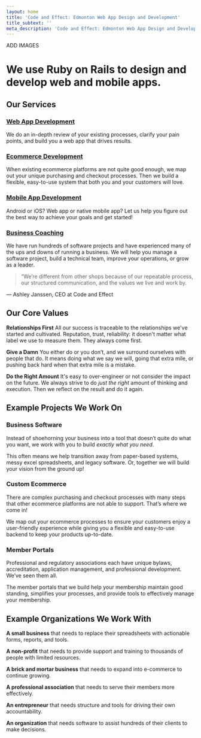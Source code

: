 ```yaml
---
layout: home
title: 'Code and Effect: Edmonton Web App Design and Development'
title_subtext: ''
meta_description: 'Code and Effect: Edmonton Web App Design and Development'
---
```


ADD IMAGES

# **We use Ruby on Rails to design and develop web and mobile apps.**

## Our Services

### [**Web App Development**](https://codeandeffect.com/web-app-development)

We do an in-depth review of your existing processes, clarify your pain points, and build you a web app that drives results.

### [**Ecommerce Development**](https://codeandeffect.com/ecommerce-development)

When existing ecommerce platforms are not quite good enough, we map out your unique purchasing and checkout processes. Then we build a flexible, easy-to-use system that both you and your customers will love.

### [**Mobile App Development**](https://codeandeffect.com/mobile-app-development)

Android or iOS? Web app or native mobile app? Let us help you figure out the best way to achieve your goals and get started!

### [**Business Coaching**](https://codeandeffect.com/coach-and-grow)

We have run hundreds of software projects and have experienced many of the ups and downs of running a business. We will help you manage a software project, build a technical team, improve your operations, or grow as a leader.

> “We’re different from other shops because of our repeatable process, our structured communication, and the values we live and work by.

— Ashley Janssen, CEO at Code and Effect

## Our Core Values

**Relationships First**
All our success is traceable to the relationships we've started and cultivated. Reputation, trust, reliability: it doesn't matter what label we use to measure them. They always come first.

**Give a Damn**
You either do or you don’t, and we surround ourselves with people that do. It means doing what we say we will, going that extra mile, or pushing back hard when that extra mile is a mistake.

**Do the Right Amount**
It's easy to over-engineer or not consider the impact on the future. We always strive to do _just the right_ amount of thinking and execution. Then we reflect on the result and do it again.

## Example Projects We Work On

### **Business Software**

Instead of shoehorning your business into a tool that doesn’t quite do what you want, we work with you to build _exactly what you need_.

This often means we help transition away from paper-based systems, messy excel spreadsheets, and legacy software. Or, together we will build your vision from the ground up!

### **Custom Ecommerce**

There are complex purchasing and checkout processes with many steps that other ecommerce platforms are not able to support. That’s where we come in!

We map out your ecommerce processes to ensure your customers enjoy a user-friendly experience while giving you a flexible and easy-to-use backend to keep your products up-to-date.

### **Member Portals**

Professional and regulatory associations each have unique bylaws, accreditation, application management, and professional development. We’ve seen them all.

The member portals that we build help your membership maintain good standing, simplifies your processes, and provide tools to effectively manage your membership.

## Example Organizations We Work With

**A small business** that needs to replace their spreadsheets with actionable forms, reports, and tools.

**A non-profit** that needs to provide support and training to thousands of people with limited resources.

**A brick and mortar business** that needs to expand into e-commerce to continue growing.

**A professional association** that needs to serve their members more effectively.

**An entrepreneur** that needs structure and tools for driving their own accountability.

**An organization** that needs software to assist hundreds of their clients to make decisions.
